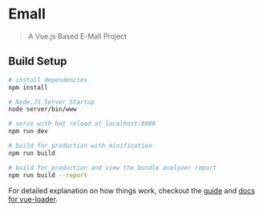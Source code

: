 # Emall

> A Vue.js Based E-Mall Project


## Build Setup

``` bash
# install dependencies
npm install

# Node.JS Server Startup
node server/bin/www

# serve with hot reload at localhost:8080
npm run dev

# build for production with minification
npm run build

# build for production and view the bundle analyzer report
npm run build --report
```

For detailed explanation on how things work, checkout the [guide](http://vuejs-templates.github.io/webpack/) and [docs for vue-loader](http://vuejs.github.io/vue-loader).
